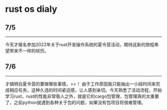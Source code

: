 # rust  os dialy

## 7/5

---

今天才报名参加2022年关于rust开发操作系统的夏令营活动，期待这新的旅程希望带来不一样的经历。



## 7/6

---

才搞明白夏令营的要做哪些事情，==！ 由于工作原因我只能抽出一小段时间来完成相应任务，这种久违的时间紧迫感，让人感到亲切。今天熟悉了活动流程，开始学习rust，rust的性能非常吸人之外，就是它的cargo包管理，包管理真的太重要了，之前python就遇到各种关于包的问题，如果没有包项目将很难管理。